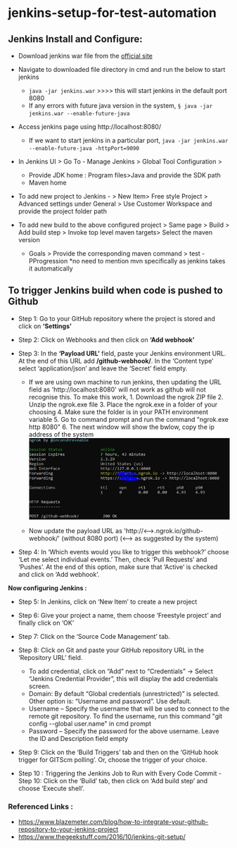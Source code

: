# jenkins-setup-for-test-automation

## Jenkins Install and Configure:

* Download jenkins war file from the [official site](https://jenkins.io/download/)

* Navigate to downloaded file directory in cmd and run the below to start jenkins
	- `java -jar jenkins.war` >>>> this will start jenkins in the default port 8080
	- If any errors with future java version in the system, 
	  `§ java -jar jenkins.war --enable-future-java`

* Access jenkins page using http://localhost:8080/
	- If we want to start jenkins in a particular port,
		`java -jar jenkins.war --enable-future-java -httpPort=9090`

* In Jenkins UI > Go To - Manage Jenkins > Global Tool Configuration > 
	- Provide JDK home  :  Program files>Java and provide the SDK path
	- Maven home
	
* To add new project to Jenkins - > New Item> Free style Project > Advanced settings under General > Use Customer Workspace and provide the project folder path

* To add new build to the above configured project > Same page > Build > Add build step > Invoke top level maven targets> Select the maven version
	- Goals > Provide the corresponding maven command > test -PProgression *no need to mention mvn specifically as jenkins takes it automatically
	
## To trigger Jenkins build when code is pushed to Github

* Step 1: Go to your GitHub repository where the project is stored and click on **‘Settings’**

* Step 2: Click on Webhooks and then click on **‘Add webhook’**

* Step 3: In the **‘Payload URL’** field, paste your Jenkins environment URL. At the end of this URL add **/github-webhook/**. In the ‘Content type’ select ‘application/json’ and leave the ‘Secret’ field empty.
	
 	- If we are using own machine to run jenkins, then updating the URL field as 'http://localhost:8080' will not work as github will not recognise this. To make this work,
            1. Download the ngrok ZIP file
            2. Unzip the ngrok.exe file
            3. Place the ngrok.exe in a folder of your choosing
            4. Make sure the folder is in your PATH environment variable
            5. Go to command prompt and run the command "ngrok.exe http 8080"
            6. The next window will show the bwlow, copy the ip address of the system             
                ![ngrok](ngrok.JPG)

	- Now update the payload URL as 'http://<-->.ngrok.io/github-webhook/' (without 8080 port) (<--> as suggested by the system)

* Step 4: In ‘Which events would you like to trigger this webhook?’ choose ‘Let me select individual events.’ Then, check ‘Pull Requests’ and ‘Pushes’. At the end of this option, make sure that ‘Active’ is checked and click on ‘Add webhook’.

**Now configuring Jenkins :**
* Step 5: In Jenkins, click on ‘New Item’ to create a new project

* Step 6: Give your project a name, them choose ‘Freestyle project’ and finally click on ‘OK’

* Step 7: Click on the ‘Source Code Management’ tab.

* Step 8: Click on Git and paste your GitHub repository URL in the ‘Repository URL’ field.
	- To add credential,  click on “Add” next to “Credentials” -> Select “Jenkins Credential Provider”, this will display the add credentials screen.
	- Domain: By default “Global credentials (unrestricted)” is selected. Other option is: “Username and password”. Use default.
	- Username – Specify the username that will be used to connect to the remote git repository. To find the username, run this command "git config --global user.name" in cmd prompt
	- Password – Specify the password for the above username. Leave the ID and Description field empty

* Step 9: Click on the ‘Build Triggers’ tab and then on the ‘GitHub hook trigger for GITScm polling’. Or, choose the trigger of your choice.

* Step 10 : Triggering the Jenkins Job to Run with Every Code Commit - Step 10: Click on the ‘Build’ tab, then click on ‘Add build step’ and choose ‘Execute shell’.
	
### Referenced Links :

 * https://www.blazemeter.com/blog/how-to-integrate-your-github-repository-to-your-jenkins-project
 * https://www.thegeekstuff.com/2016/10/jenkins-git-setup/
